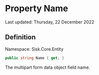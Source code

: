 # Property Name
Last updated: Thursday, 22 December 2022

## Definition
Namespace: Sisk.Core.Entity

```csharp
public string Name { get; }
```

The multipart form data object field name.

